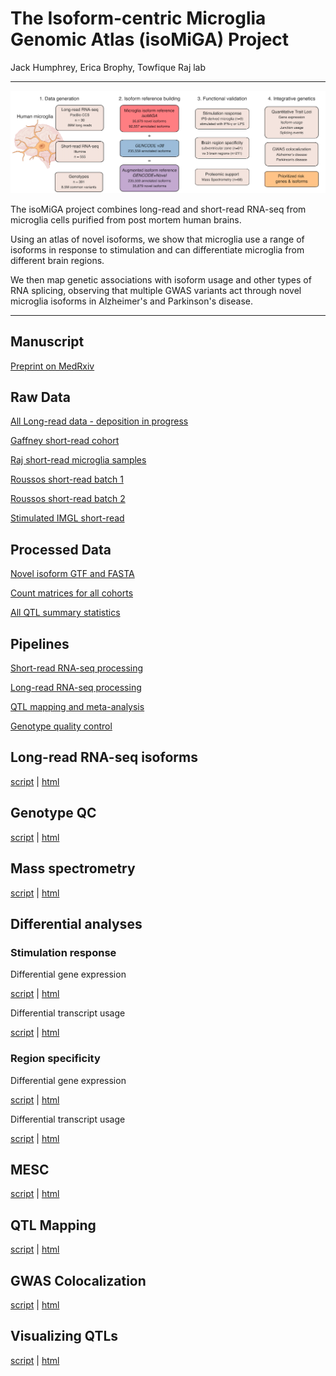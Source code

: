 # The Isoform-centric Microglia Genomic Atlas (isoMiGA) Project

Jack Humphrey, Erica Brophy, Towfique Raj lab

---



![overview](https://github.com/RajLabMSSM/isoMiGA/raw/main/isomiga_schematic.png)


The isoMiGA project combines long-read and short-read RNA-seq from microglia cells purified from post mortem human brains.

Using an atlas of novel isoforms, we show that microglia use a range of isoforms in response to stimulation and can differentiate microglia from different brain regions.

We then map genetic associations with isoform usage and other types of RNA splicing, observing that multiple GWAS variants act through novel microglia isoforms in Alzheimer's and Parkinson's disease.

---

## Manuscript 

[Preprint on MedRxiv](https://github.com/RajLabMSSM/isoMiGA)

## Raw Data

[All Long-read data - deposition in progress](https://www.synapse.org/#!Synapse:syn52052829)

[Gaffney short-read cohort](https://ega-archive.org/datasets/EGAD00001005736)

[Raj short-read microglia samples](https://dss.niagads.org/datasets/ng00105/)

[Roussos short-read batch 1](https://doi.org/10.7303/syn26207321)

[Roussos short-read batch 2](https://www.synapse.org/#!Synapse:syn52052829)

[Stimulated IMGL short-read](https://www.ncbi.nlm.nih.gov/geo/query/acc.cgi?acc=GSE240907)

## Processed Data

[Novel isoform GTF and FASTA](https://zenodo.org/record/8290956)

[Count matrices for all cohorts](https://zenodo.org/record/8291211)

[All QTL summary statistics](https://zenodo.org/record/8250771)

## Pipelines

[Short-read RNA-seq processing]( https://github.com/CommonMindConsortium/RAPiD-nf)

[Long-read RNA-seq processing](https://github.com/RajLabMSSM/isoseq-pipeline) 

[QTL mapping and meta-analysis](https://github.com/RajLabMSSM/mmQTL-pipeline)

[Genotype quality control](https://github.com/RajLabMSSM/Genotype_QC_Pipeline_2.0)


## Long-read RNA-seq isoforms

[script](https://github.com/RajLabMSSM/isoMiGA/blob/main/scripts/describe_stringtie.Rmd)
|
[html](https://RajLabMSSM.github.io/isoMiGA/html/)

## Genotype QC

[script](https://github.com/RajLabMSSM/isoMiGA/blob/main/scripts/genotype_qc.Rmd)
|
[html](https://RajLabMSSM.github.io/isoMiGA/html/)

## Mass spectrometry

[script](https://github.com/RajLabMSSM/isoMiGA/blob/main/scripts/explore_proteomics.Rmd)
|
[html](https://RajLabMSSM.github.io/isoMiGA/html/)

## Differential analyses

### Stimulation response

Differential gene expression

[script](https://github.com/RajLabMSSM/isoMiGA/blob/main/scripts/region_deg.Rmd)
|
[html](https://RajLabMSSM.github.io/isoMiGA/html/)

Differential transcript usage

[script](https://github.com/RajLabMSSM/isoMiGA/blob/main/scripts/region_dtu.Rmd)
|
[html](https://RajLabMSSM.github.io/isoMiGA/html/)

### Region specificity

Differential gene expression

[script](https://github.com/RajLabMSSM/isoMiGA/blob/main/scripts/stimulation_deg.Rmd)
|
[html](https://RajLabMSSM.github.io/isoMiGA/html/)

Differential transcript usage

[script](https://github.com/RajLabMSSM/isoMiGA/blob/main/scripts/stimulation_dtu.Rmd)
|
[html](https://RajLabMSSM.github.io/isoMiGA/html/)


## MESC

[script](https://github.com/RajLabMSSM/isoMiGA/blob/main/scripts/MESC.Rmd)
|
[html](https://RajLabMSSM.github.io/isoMiGA/html/)

## QTL Mapping

[script](https://github.com/RajLabMSSM/isoMiGA/blob/main/scripts/explore_mmQTL_results.Rmd)
|
[html](https://RajLabMSSM.github.io/isoMiGA/html/)

## GWAS Colocalization

[script](https://github.com/RajLabMSSM/isoMiGA/blob/main/scripts/COLOC.Rmd)
|
[html](https://RajLabMSSM.github.io/isoMiGA/html/)

## Visualizing QTLs

[script](https://github.com/RajLabMSSM/isoMiGA/blob/main/scripts/QTL_schematic_plots.Rmd)
|
[html](https://RajLabMSSM.github.io/isoMiGA/html/)


